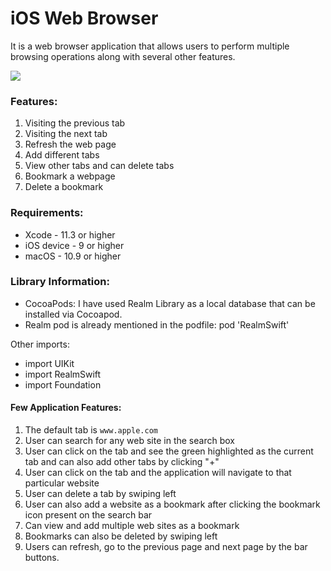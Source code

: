 # iOS Web Browser

It is a web browser application that allows users to perform multiple browsing operations along
with several other features.

![](ios_webBrowser_walkthrough.gif)

### Features:
1. Visiting the previous tab
2. Visiting the next tab
3. Refresh the web page
4. Add different tabs
5. View other tabs and can delete tabs
6. Bookmark a webpage
7. Delete a bookmark


### Requirements:
* Xcode - 11.3 or higher
* iOS device - 9 or higher
* macOS - 10.9 or higher

### Library Information:
* CocoaPods:
I have used Realm Library as a local database that can be installed via Cocoapod.
* Realm pod is already mentioned in the podfile:
pod 'RealmSwift'

Other imports:
* import UIKit
* import RealmSwift
* import Foundation


#### Few Application Features:
1. The default tab is ``` www.apple.com ```
2. User can search for any web site in the search box
3. User can click on the tab and see the green highlighted as the current tab and can also add other tabs by clicking "+"
4. User can click on the tab and the application will navigate to that particular website
5. User can delete a tab by swiping left
6. User can also add a website as a bookmark after clicking the bookmark icon present on the search bar
7. Can view and add multiple web sites as a bookmark
8. Bookmarks can also be deleted by swiping left
9. Users can refresh, go to the previous page and next page by the bar buttons.
